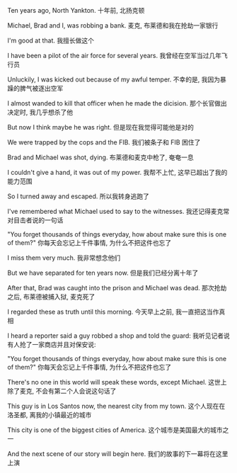   Ten years ago, North Yankton.
  十年前, 北扬克顿

  Michael, Brad and I, was robbing a bank.
  麦克, 布莱德和我在抢劫一家银行

  I'm good at that.
  我擅长做这个

  I have been a pilot of the air force for several years.
  我曾经在空军当过几年飞行员

  Unluckily, I was kicked out because of my awful temper.
  不幸的是, 我因为暴躁的脾气被逐出空军

  I almost wanded to kill that officer when he made the dicision.
  那个长官做出决定时, 我几乎想杀了他

  But now I think maybe he was right.
  但是现在我觉得可能他是对的

  We were trapped by the cops and the FIB.
  我们被条子和 FIB 困住了

  Brad and Michael was shot, dying.
  布莱德和麦克中枪了, 奄奄一息

  I couldn't give a hand, it was out of my power.
  我帮不上忙, 这早已超出了我的能力范围

  So I turned away and escaped.
  所以我转身逃跑了

  I've remembered what Michael used to say to the witnesses.
  我还记得麦克常对目击者说的一句话

  "You forget thousands of things everyday, how about make sure this is one of them?"
  你每天会忘记上千件事情, 为什么不把这件也忘了

  I miss them very much.
  我非常想念他们

  But we have separated for ten years now.
  但是我们已经分离十年了

  After that, Brad was caught into the prison and Michael was dead.
  那次抢劫之后, 布莱德被捕入狱, 麦克死了

  I regarded these as truth until this morning.
  今天早上之前, 我一直把这当作真相

  I heard a reporter said a guy robbed a shop and told the guard:
  我听见记者说有人抢了一家商店并且对保安说:

  "You forget thousands of things everyday, how about make sure this is one of them?"
  你每天会忘记上千件事情, 为什么不把这件也忘了

  There's no one in this world will speak these words, except Michael.
  这世上除了麦克, 不会有第二个人会说这句话了

  This guy is in Los Santos now, the nearest city from my town.
  这个人现在在洛圣都, 离我的小镇最近的城市

  This city is one of the biggest cities of America.
  这个城市是美国最大的城市之一

  And the next scene of our story will begin here.
  我们的故事的下一幕将在这里上演